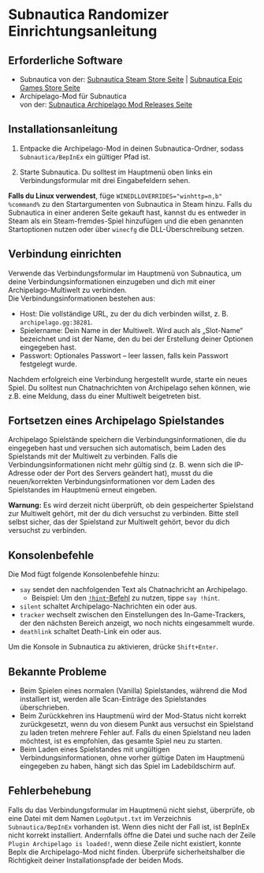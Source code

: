 # Subnautica Randomizer Einrichtungsanleitung

## Erforderliche Software

- Subnautica von der: [Subnautica Steam Store Seite](https://store.steampowered.com/app/264710/Subnautica/) | [Subnautica Epic Games Store Seite](https://store.epicgames.com/p/subnautica)
- Archipelago-Mod für Subnautica  
  von der: [Subnautica Archipelago Mod Releases Seite](https://github.com/Berserker66/ArchipelagoSubnauticaModSrc/releases)

## Installationsanleitung

1. Entpacke die Archipelago-Mod in deinen Subnautica-Ordner, sodass `Subnautica/BepInEx` ein gültiger Pfad ist.

2. Starte Subnautica. Du solltest im Hauptmenü oben links ein Verbindungsformular mit drei Eingabefeldern sehen.

**Falls du Linux verwendest**, füge ``WINEDLLOVERRIDES="winhttp=n,b" %command%`` zu den Startargumenten von Subnautica in Steam hinzu. Falls du Subnautica in einer anderen Seite gekauft hast, kannst du es entweder in Steam als ein Steam-fremdes-Spiel hinzufügen und die eben genannten Startoptionen nutzen oder über `winecfg` die DLL-Überschreibung setzen.

## Verbindung einrichten

Verwende das Verbindungsformular im Hauptmenü von Subnautica, um deine Verbindungsinformationen einzugeben und dich mit einer Archipelago-Multiwelt zu verbinden.  
Die Verbindungsinformationen bestehen aus:
- Host: Die vollständige URL, zu der du dich verbinden willst, z. B. `archipelago.gg:38281`.
- Spielername: Dein Name in der Multiwelt. Wird auch als „Slot-Name“ bezeichnet und ist der Name, den du bei der Erstellung deiner Optionen eingegeben hast.
- Passwort: Optionales Passwort – leer lassen, falls kein Passwort festgelegt wurde.

Nachdem erfolgreich eine Verbindung hergestellt wurde, starte ein neues Spiel. Du solltest nun Chatnachrichten von Archipelago sehen können, wie z.B. eine Meldung, dass du einer Multiwelt beigetreten bist.

## Fortsetzen eines Archipelago Spielstandes

Archipelago Spielstände speichern die Verbindungsinformationen, die du eingegeben hast und versuchen sich automatisch, beim Laden des Spielstands mit der Multiwelt zu verbinden. 
Falls die Verbindungsinformationen nicht mehr gültig sind (z. B. wenn sich die IP-Adresse oder der Port des Servers geändert hat), musst du die neuen/korrekten Verbindungsinformationen vor dem Laden des Spielstandes im Hauptmenü erneut eingeben.

**Warnung:** Es wird derzeit nicht überprüft, ob dein gespeicherter Spielstand zur Multiwelt gehört, mit der du dich versuchst zu verbinden. Bitte stell selbst sicher, das der Spielstand zur Multiwelt gehört, bevor du dich versuchst zu verbinden.

## Konsolenbefehle

Die Mod fügt folgende Konsolenbefehle hinzu:
- `say` sendet den nachfolgenden Text als Chatnachricht an Archipelago.
    - Beispiel: Um den [`!hint`-Befehl](/tutorial/Archipelago/commands/en#remote-commands) zu nutzen, tippe `say !hint`.
- `silent` schaltet Archipelago-Nachrichten ein oder aus.
- `tracker` wechselt zwischen den Einstellungen des In-Game-Trackers, der den nächsten Bereich anzeigt, wo noch nichts eingesammelt wurde.
- `deathlink` schaltet Death-Link ein oder aus.

Um die Konsole in Subnautica zu aktivieren, drücke `Shift+Enter`.

## Bekannte Probleme

- Beim Spielen eines normalen (Vanilla) Spielstandes, während die Mod installiert ist, werden alle Scan-Einträge des Spielstandes überschrieben.
- Beim Zurückkehren ins Hauptmenü wird der Mod-Status nicht korrekt zurückgesetzt, wenn du von diesem Punkt aus versuchst ein Spielstand zu laden treten mehrere Fehler auf.
  Falls du einen Spielstand neu laden möchtest, ist es empfohlen, das gesamte Spiel neu zu starten.
- Beim Laden eines Spielstandes mit ungültigen Verbindungsinformationen, ohne vorher gültige Daten im Hauptmenü eingegeben zu haben, hängt sich das Spiel im Ladebildschirm auf.

## Fehlerbehebung

Falls du das Verbindungsformular im Hauptmenü nicht siehst, überprüfe, ob eine Datei mit dem Namen `LogOutput.txt` im Verzeichnis `Subnautica/BepInEx` vorhanden ist.
Wenn dies nicht der Fall ist, ist BepInEx nicht korrekt installiert.
Andernfalls öffne die Datei und suche nach der Zeile `Plugin Archipelago is loaded!`, wenn diese Zeile nicht existiert, konnte BepIx die Archipelago-Mod nicht finden. Überprüfe sicherheitshalber die Richtigkeit deiner Installationspfade der beiden Mods.
